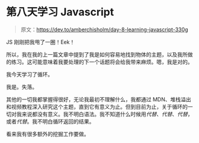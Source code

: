 # 第八天学习 Javascript

> 原文：<https://dev.to/amberchisholm/day-8-learning-javascript-330g>

JS 刚刚把我甩了一圈！Eek！

所以，我在我的上一篇文章中提到了我是如何容易地找到物体的主题，以及我所做的练习。这可能意味着我要处理的下一个话题将会给我带来麻烦。嗯，我是对的。

我今天学习了循环。

我是。失落。

其他的一切我都掌握得很好，无论我最初不理解什么，我都通过 MDN、堆栈溢出和视频教程深入研究这个主题，直到它有意义为止。但到目前为止，关于循环的一切对我来说都没有意义。我不明白语法。我不知道什么时候用*代替*、*代替*、*代替*，或者*代替*。我不明白循环返回的结果。

看来我有很多额外的挖掘工作要做。